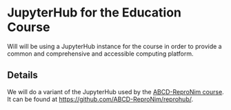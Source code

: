 # JupyterHub for the Education Course
Will will be using a JupyterHub instance for the course in order to provide a common and comprehensive and accessible computing platform.

## Details
We will do a variant of the JupyterHub used by the [ABCD-ReproNim course](https://www.abcd-repronim.org/). It can be found 
at https://github.com/ABCD-ReproNim/reprohub/.
